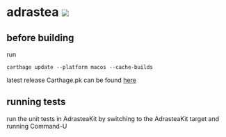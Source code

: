 # adrastea [![](https://img.shields.io/badge/license-Apache_License_2.0-lightgrey.svg)](https://github.com/nextmooncoin/adrastea/blob/develop/LICENSE) 

## before building

run
```
carthage update --platform macos --cache-builds
```
latest release Carthage.pk can be found [here](https://github.com/Carthage/Carthage/releases)

## running tests

run the unit tests in AdrasteaKit by switching to the AdrasteaKit target and running Command-U
